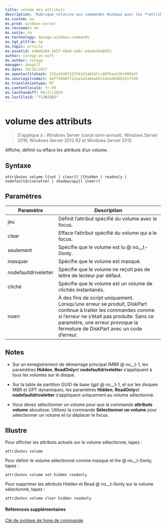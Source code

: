 ```yaml
---
title: volume des attributs
description: 'Rubrique relative aux commandes Windows pour les **attributs volume** : affiche, définit ou efface les attributs d’un volume.'
ms.custom: na
ms.prod: windows-server
ms.reviewer: na
ms.suite: na
ms.technology: manage-windows-commands
ms.tgt_pltfrm: na
ms.topic: article
ms.assetid: e40e8284-3d57-4de8-a46c-e4ade34a0d53
author: coreyp-at-msft
ms.author: coreyp
manager: dongill
ms.date: 10/16/2017
ms.openlocfilehash: 225a10307123763d1a024fcc08fbae536fd0b5df
ms.sourcegitcommit: 6aff3d88ff22ea141a6ea6572a5ad8dd6321f199
ms.translationtype: MT
ms.contentlocale: fr-FR
ms.lasthandoff: 09/27/2019
ms.locfileid: "71382582"
---
```

# <a name="attributes-volume"></a>volume des attributs

>S'applique à : Windows Server (canal semi-annuel), Windows Server 2016, Windows Server 2012 R2 et Windows Server 2012

Affiche, définit ou efface les attributs d’un volume.  
  
  
  
## <a name="syntax"></a>Syntaxe  
  
```  
attributes volume [{set | clear}] [{hidden | readonly | nodefaultdriveletter | shadowcopy}] [noerr]  
```  
  
## <a name="parameters"></a>Paramètres  
  
|Paramètre|Description|  
|-------|--------|  
|jeu|Définit l’attribut spécifié du volume avec le focus.|  
|clear|Efface l’attribut spécifié du volume qui a le focus.|  
|seulement|Spécifie que le volume est lu @ no__t-0only.|  
|masquer|Spécifie que le volume est masqué.|  
|nodefaultdriveletter|Spécifie que le volume ne reçoit pas de lettre de lecteur par défaut.|  
|cliché|Spécifie que le volume est un volume de clichés instantanés.|  
|noerr|À des fins de script uniquement. Lorsqu’une erreur se produit, DiskPart continue à traiter les commandes comme si l’erreur ne s’était pas produite. Sans ce paramètre, une erreur provoque la fermeture de DiskPart avec un code d’erreur.|  
  
## <a name="remarks"></a>Notes  
  
-   Sur un enregistrement de démarrage principal \(MBR @ no__t-1, les paramètres **Hidden**, **ReadOnly**et **nodefaultdriveletter** s’appliquent à tous les volumes sur le disque.  
  
-   Sur la table de partition GUID de base \(gpt @ no__t-1, et sur les disques MBR et GPT dynamiques, les paramètres **Hidden**, **ReadOnly**et **nodefaultdriveletter** s’appliquent uniquement au volume sélectionné.  
  
-   Vous devez sélectionner un volume pour que la commande **attributs volume** aboutisse. Utilisez la commande **Sélectionner un volume** pour sélectionner un volume et lui déplacer le focus.  
  
## <a name="BKMK_examples"></a>Illustre  
Pour afficher les attributs actuels sur le volume sélectionné, tapez :  
  
```  
attributes volume  
```  
  
Pour définir le volume sélectionné comme masqué et lire @ no__t-0only, tapez :  
  
```  
attributes volume set hidden readonly  
```  
  
Pour supprimer les attributs Hidden et Read @ no__t-0only sur le volume sélectionné, tapez :  
  
```  
attributes volume clear hidden readonly  
```  
  
#### <a name="additional-references"></a>Références supplémentaires  
[Clé de syntaxe de ligne de commande](command-line-syntax-key.md)  
  

  

